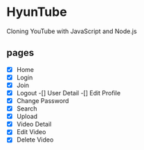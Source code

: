 # HyunTube

Cloning YouTube with JavaScript and Node.js

## pages
-[x] Home
-[x] Login
-[x] Join
-[x] Logout
-[] User Detail
-[] Edit Profile
-[x] Change Password
-[x] Search
-[x] Upload
-[x] Video Detail
-[x] Edit Video
-[x] Delete Video